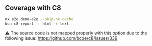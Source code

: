 ## Coverage with C8

```sh
nx e2e demo-e2e --skip-nx-cache
bun c8 report -r html -r text
```

⚠️ The source code is not mapped properly with this option due to the following issue: https://github.com/bcoe/c8/issues/339
